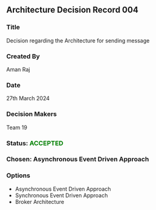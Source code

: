 ## Architecture Decision Record 004

### Title 
Decision regarding the Architecture for sending message

### Created By 
Aman Raj  

### Date 
27th March 2024

### Decision Makers 
Team 19


### Status: <span style="color:green">ACCEPTED</span>


### Chosen: Asynchronous Event Driven Approach 

### Options
- Asynchronous Event Driven Approach 
- Synchronous  Event Driven Approach
- Broker Architecture 